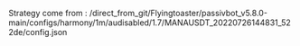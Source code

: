 Strategy come from : /direct_from_git/Flyingtoaster/passivbot_v5.8.0-main/configs/harmony/1m/audisabled/1.7/MANAUSDT_20220726144831_522de/config.json